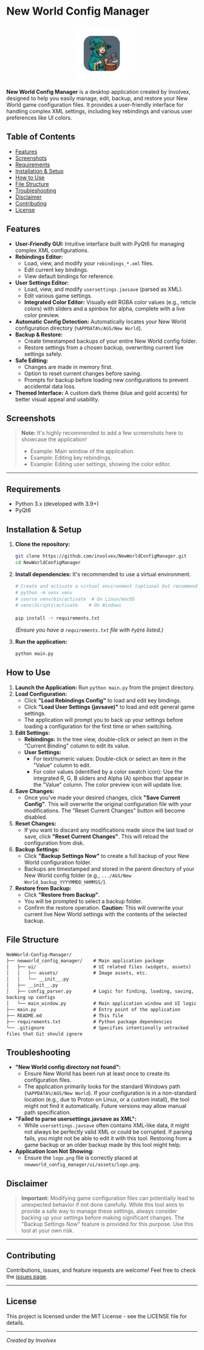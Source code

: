 # New World Config Manager

<p align="center">
  <img src="newworld_config_manager/ui/assets/logo.png" alt="New World Config Manager Logo" width="150"/>
</p>

**New World Config Manager** is a desktop application created by Involvex, designed to help you easily manage, edit, backup, and restore your New World game configuration files. It provides a user-friendly interface for handling complex XML settings, including key rebindings and various user preferences like UI colors.

## Table of Contents

*   [Features](#features)
*   [Screenshots](#screenshots)
*   [Requirements](#requirements)
*   [Installation & Setup](#installation--setup)
*   [How to Use](#how-to-use)
*   [File Structure](#file-structure)
*   [Troubleshooting](#troubleshooting)
*   [Disclaimer](#disclaimer)
*   [Contributing](#contributing)
*   [License](#license)

## Features

*   **User-Friendly GUI:** Intuitive interface built with PyQt6 for managing complex XML configurations.
*   **Rebindings Editor:**
    *   Load, view, and modify your `rebindings_*.xml` files.
    *   Edit current key bindings.
    *   View default bindings for reference.
*   **User Settings Editor:**
    *   Load, view, and modify `usersettings.javsave` (parsed as XML).
    *   Edit various game settings.
    *   **Integrated Color Editor:** Visually edit RGBA color values (e.g., reticle colors) with sliders and a spinbox for alpha, complete with a live color preview.
*   **Automatic Config Detection:** Automatically locates your New World configuration directory (`%APPDATA%/AGS/New World`).
*   **Backup & Restore:**
    *   Create timestamped backups of your entire New World config folder.
    *   Restore settings from a chosen backup, overwriting current live settings safely.
*   **Safe Editing:**
    *   Changes are made in memory first.
    *   Option to reset current changes before saving.
    *   Prompts for backup before loading new configurations to prevent accidental data loss.
*   **Themed Interface:** A custom dark theme (blue and gold accents) for better visual appeal and usability.

## Screenshots

> **Note:** It's highly recommended to add a few screenshots here to showcase the application!
>
> *   Example: Main window of the application.
> *   Example: Editing key rebindings.
> *   Example: Editing user settings, showing the color editor.

---

## Requirements

*   Python 3.x (developed with 3.9+)
*   PyQt6

## Installation & Setup

1.  **Clone the repository:**
    ```bash
    git clone https://github.com/involvex/NewWorldConfigManager.git
    cd NewWorldConfigManager
    ```

2.  **Install dependencies:**
    It's recommended to use a virtual environment.
    ```bash
    # Create and activate a virtual environment (optional but recommended)
    # python -m venv venv
    # source venv/bin/activate  # On Linux/macOS
    # venv\Scripts\activate    # On Windows

    pip install -r requirements.txt
    ```
    *(Ensure you have a `requirements.txt` file with `PyQt6` listed.)*

3.  **Run the application:**
    ```bash
    python main.py
    ```

## How to Use

1.  **Launch the Application:** Run `python main.py` from the project directory.
2.  **Load Configuration:**
    *   Click **"Load Rebindings Config"** to load and edit key bindings.
    *   Click **"Load User Settings (javsave)"** to load and edit general game settings.
    *   The application will prompt you to back up your settings before loading a configuration for the first time or when switching.
3.  **Edit Settings:**
    *   **Rebindings:** In the tree view, double-click or select an item in the "Current Binding" column to edit its value.
    *   **User Settings:**
        *   For text/numeric values: Double-click or select an item in the "Value" column to edit.
        *   For color values (identified by a color swatch icon): Use the integrated R, G, B sliders and Alpha (A) spinbox that appear in the "Value" column. The color preview icon will update live.
4.  **Save Changes:**
    *   Once you've made your desired changes, click **"Save Current Config"**. This will overwrite the original configuration file with your modifications. The "Reset Current Changes" button will become disabled.
5.  **Reset Changes:**
    *   If you want to discard any modifications made since the last load or save, click **"Reset Current Changes"**. This will reload the configuration from disk.
6.  **Backup Settings:**
    *   Click **"Backup Settings Now"** to create a full backup of your New World configuration folder.
    *   Backups are timestamped and stored in the parent directory of your New World config folder (e.g., `.../AGS/New World_backup_YYYYMMDD_HHMMSS/`).
7.  **Restore from Backup:**
    *   Click **"Restore from Backup"**.
    *   You will be prompted to select a backup folder.
    *   Confirm the restore operation. **Caution:** This will overwrite your current live New World settings with the contents of the selected backup.

## File Structure

```
NeWWorld-Config-Manager/
├── newworld_config_manager/    # Main application package
│   ├── ui/                     # UI related files (widgets, assets)
│   │   ├── assets/             # Image assets, etc.
│   │   └── __init__.py
│   ├── __init__.py
│   ├── config_parser.py        # Logic for finding, loading, saving, backing up configs
│   └── main_window.py          # Main application window and UI logic
├── main.py                     # Entry point of the application
├── README.md                   # This file
├── requirements.txt            # Python package dependencies
└── .gitignore                  # Specifies intentionally untracked files that Git should ignore
```

## Troubleshooting

*   **"New World config directory not found":**
    *   Ensure New World has been run at least once to create its configuration files.
    *   The application primarily looks for the standard Windows path (`%APPDATA%/AGS/New World`). If your configuration is in a non-standard location (e.g., due to Proton on Linux, or a custom install), the tool might not find it automatically. Future versions may allow manual path specification.
*   **"Failed to parse usersettings.javsave as XML":**
    *   While `usersettings.javsave` often contains XML-like data, it might not always be perfectly valid XML or could be corrupted. If parsing fails, you might not be able to edit it with this tool. Restoring from a game backup or an older backup made by this tool might help.
*   **Application Icon Not Showing:**
    *   Ensure the `logo.png` file is correctly placed at `newworld_config_manager/ui/assets/logo.png`.

## Disclaimer

> **Important:** Modifying game configuration files can potentially lead to unexpected behavior if not done carefully. While this tool aims to provide a safe way to manage these settings, always consider backing up your settings before making significant changes. The "Backup Settings Now" feature is provided for this purpose. Use this tool at your own risk.

---

## Contributing

Contributions, issues, and feature requests are welcome! Feel free to check the [issues page](https://github.com/involvex/NewWorldConfigManager/issues).

---

## License

This project is licensed under the MIT License - see the LICENSE file for details.

---

*Created by Involvex*